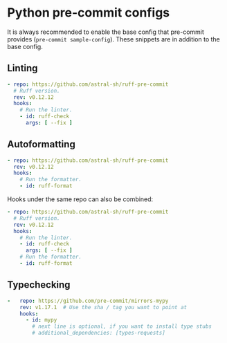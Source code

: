 # Python pre-commit configs

It is always recommended to enable the base config that pre-commit provides (`pre-commit sample-config`). These snippets are in addition to the base config.

## Linting

```yaml
- repo: https://github.com/astral-sh/ruff-pre-commit
  # Ruff version.
  rev: v0.12.12
  hooks:
    # Run the linter.
    - id: ruff-check
      args: [ --fix ]
```

## Autoformatting

```yaml
- repo: https://github.com/astral-sh/ruff-pre-commit
  rev: v0.12.12
  hooks:
    # Run the formatter.
    - id: ruff-format
```

Hooks under the same repo can also be combined:

```yaml
- repo: https://github.com/astral-sh/ruff-pre-commit
  # Ruff version.
  rev: v0.12.12
  hooks:
    # Run the linter.
    - id: ruff-check
      args: [ --fix ]
    # Run the formatter.
    - id: ruff-format
```

## Typechecking

```yaml
-   repo: https://github.com/pre-commit/mirrors-mypy
    rev: v1.17.1  # Use the sha / tag you want to point at
    hooks:
      - id: mypy
        # next line is optional, if you want to install type stubs
        # additional_dependencies: [types-requests]
```
